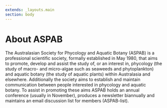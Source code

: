 ```yaml
---
extends: _layouts.main
section: body
---
```


# About ASPAB
The Australasian Society for Phycology and Aquatic Botany (ASPAB) is a professional scientific society, formally established in May 1980, that aims to promote, develop and assist the study of, or an interest in, phycology (the study of macro- and micro-algae such as seaweeds and phytoplankton) and aquatic botany (the study of aquatic plants) within Australasia and elsewhere. Additionally the society aims to establish and maintain communication between people interested in phycology and aquatic botany. To assist in promoting these aims ASPAB holds an annual conference (usually in November), produces a newsletter biannually and maintains an email discussion list for members (ASPAB-list).